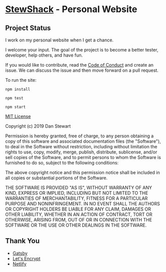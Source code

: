 [StewShack](https://www.stewshack.com/) - Personal Website
================================

Project Status
--------------

I work on my personal website when I get a chance.

I welcome your input. The goal of the project is to become a better tester, developer, help others, and have fun.

If you would like to contribute, read the [Code of Conduct](https://github.com/StewShack/PersonalWebsiteGatsby/blob/master/CODE_OF_CONDUCT.md) and create an issue. We can discuss the issue and then move forward on a pull request.

To run the site:

```
npm install

npm test

npm start
```

[MIT License](https://opensource.org/licenses/MIT)

Copyright (c) 2019 Dan Stewart

Permission is hereby granted, free of charge, to any person obtaining a copy
of this software and associated documentation files (the "Software"), to deal
in the Software without restriction, including without limitation the rights
to use, copy, modify, merge, publish, distribute, sublicense, and/or sell
copies of the Software, and to permit persons to whom the Software is
furnished to do so, subject to the following conditions:

The above copyright notice and this permission notice shall be included in all
copies or substantial portions of the Software.

THE SOFTWARE IS PROVIDED "AS IS", WITHOUT WARRANTY OF ANY KIND, EXPRESS OR
IMPLIED, INCLUDING BUT NOT LIMITED TO THE WARRANTIES OF MERCHANTABILITY,
FITNESS FOR A PARTICULAR PURPOSE AND NONINFRINGEMENT. IN NO EVENT SHALL THE
AUTHORS OR COPYRIGHT HOLDERS BE LIABLE FOR ANY CLAIM, DAMAGES OR OTHER
LIABILITY, WHETHER IN AN ACTION OF CONTRACT, TORT OR OTHERWISE, ARISING FROM,
OUT OF OR IN CONNECTION WITH THE SOFTWARE OR THE USE OR OTHER DEALINGS IN THE
SOFTWARE.

Thank You
--------------
* [Gatsby](https://www.gatsbyjs.org/)
* [Let's Encrypt](https://letsencrypt.org/)
* [Netlify](https://www.netlify.com/)
